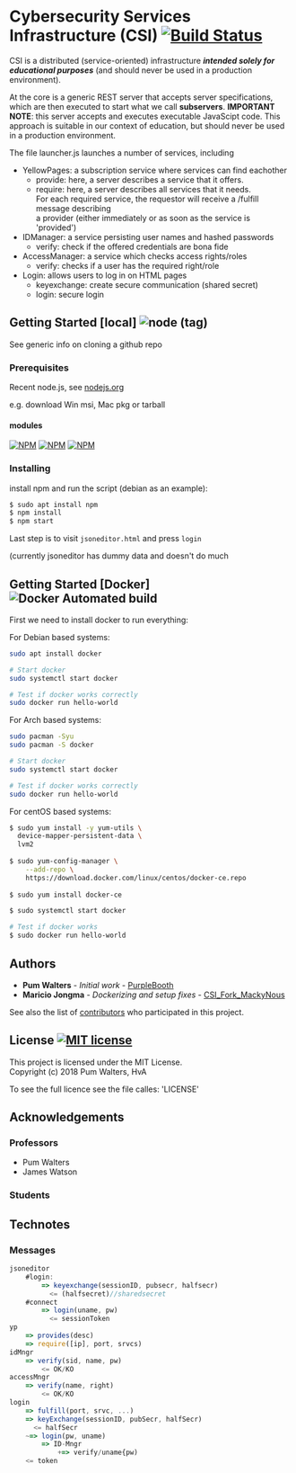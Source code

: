 # Cybersecurity Services Infrastructure (CSI) [![Build Status](https://travis-ci.org/MackyNous/CSI.svg?branch=master)](https://travis-ci.org/MackyNous/CSI)

CSI is a distributed (service-oriented) infrastructure ***intended solely for 
educational purposes*** (and should never be used in a production environment).

At the core is a generic REST server that accepts server specifications,
which are then executed to start what we call **subservers**.
**IMPORTANT NOTE**: this server accepts and executes executable
JavaScipt code. This approach is suitable in our context of education,
but should never be used in a production environment.

The file launcher.js launches a number of services, including

* YellowPages: a subscription service where services can find eachother
	* provide: here, a server describes a service that it offers.
	* require: here, a server describes all services that it needs.  
		For each required service, the requestor will receive a /fulfill message describing  
		a provider (either immediately or as soon as the service is 'provided')
* IDManager: a service persisting user names and hashed passwords
	* verify: check if the offered credentials are bona fide
* AccessManager: a service which checks access rights/roles
	* verify: checks if a user has the required right/role
* Login: allows users to log in on HTML pages
	* keyexchange: create secure communication (shared secret)
	* login: secure login

## Getting Started [local] ![node (tag)](https://img.shields.io/node/v/passport/latest.svg) 

See generic info on cloning a github repo

### Prerequisites 

Recent node.js, see [nodejs.org](https://nodejs.org/en/)

e.g. download Win msi, Mac pkg or tarball

#### modules
[![NPM](https://nodei.co/npm/hapi.png?compact=true)](https://nodei.co/npm/hapi/) [![NPM](https://nodei.co/npm/request-promise.png?compact=true)](https://nodei.co/npm/request-promise/) [![NPM](https://nodei.co/npm/request.png?compact=true)](https://nodei.co/npm/request/)


### Installing

install npm and run the script (debian as an example): 
```zsh
$ sudo apt install npm
$ npm install 
$ npm start
```
Last step is to visit `jsoneditor.html` and press `login`

(currently jsoneditor has dummy data and doesn't do much

## Getting Started [Docker] ![Docker Automated build](https://img.shields.io/docker/automated/jrottenberg/ffmpeg.svg) 

First we need to install docker to run everything:

For Debian based systems:
```zsh
sudo apt install docker

# Start docker
sudo systemctl start docker

# Test if docker works correctly
sudo docker run hello-world
```

For Arch based systems:
```zsh
sudo pacman -Syu
sudo pacman -S docker

# Start docker
sudo systemctl start docker

# Test if docker works correctly
sudo docker run hello-world
```

For centOS based systems: 
```zsh
$ sudo yum install -y yum-utils \
  device-mapper-persistent-data \
  lvm2
  
$ sudo yum-config-manager \
    --add-repo \
    https://download.docker.com/linux/centos/docker-ce.repo
    
$ sudo yum install docker-ce

$ sudo systemctl start docker

# Test if docker works
$ sudo docker run hello-world
```

## Authors

* **Pum Walters** - *Initial work* - [PurpleBooth](https://github.com/PurpleBooth)
* **Maricio Jongma** - *Dockerizing and setup fixes* - [CSI_Fork_MackyNous](https://github.com/MackyNous/CSI)

See also the list of [contributors](https://github.com/your/project/contributors) who participated in this project.

## License [![MIT license](http://img.shields.io/badge/license-MIT-brightgreen.svg)](http://opensource.org/licenses/MIT)

This project is licensed under the MIT License.  
Copyright (c) 2018 Pum Walters, HvA

To see the full licence see the file calles: 'LICENSE' 


## Acknowledgements

### Professors

* Pum Walters
* James Watson

### Students

## Technotes

### Messages

```js
jsoneditor
	#login:
		=> keyexchange(sessionID, pubsecr, halfsecr)
		  <= (halfsecret)//sharedsecret
	#connect
		=> login(uname, pw)
		  <= sessionToken
yp
	=> provides(desc)
	=> require([ip], port, srvcs)
idMngr
	=> verify(sid, name, pw)
		<= OK/KO
accessMngr
	=> verify(name, right)
		<= OK/KO
login
	=> fulfill(port, srvc, ...)
	=> keyExchange(sessionID, pubSecr, halfSecr)
	  <= halfSecr
	~=> login(pw, uname)
		=> ID-Mngr
			+=> verify/uname{pw)
	<= token
```	
